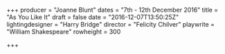+++
producer = "Joanne Blunt"
dates = "7th - 12th December 2016"
title = "As You Like It"
draft = false
date = "2016-12-07T13:50:25Z"
lightingdesigner = "Harry Bridge"
director = "Felicity Chilver"
playwrite = "William Shakespeare"
rowheight = 300

+++
